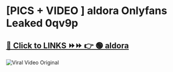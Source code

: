 
 # [PICS + VIDEO ] aldora Onlyfans Leaked 0qv9p

## <h2><a href="https://clipsfans.com/aldora&ref=git">🔗 Click to LINKS ⏩⏩ 👉 🟢 aldora </a></h2>

<a href="https://clipsfans.com/aldora&ref=git" rel="nofollow" data-target="animated-image.originalLink"><img src="https://i.ibb.co.com/xMMVF88/686577567.gif" alt="Viral Video Original" style="max-width: 100%; display: inline-block;" data-target="animated-image.originalImage"></a>

